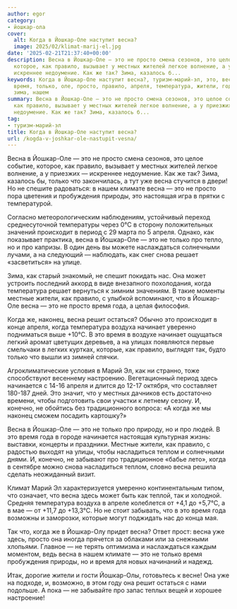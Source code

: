 ```yaml
---
author: egor
category:
- йошкар-ола
cover:
  alt: Когда в Йошкар-Оле наступит весна?
  image: 2025/02/klimat-marij-el.jpg
date: '2025-02-21T21:37:40+00:00'
description: Весна в Йошкар-Оле — это не просто смена сезонов, это целое событие,
  которое, как правило, вызывает у местных жителей легкое волнение, а у приезжих —
  искреннее недоумение. Как же так? Зима, казалось б...
keywords: Когда в Йошкар-Оле наступит весна?, туризм-марий-эл, это, весна, йошкар,
  время, только, оле, просто, правило, апреля, температура, жители, года, местных,
  зима, нашем
summary: Весна в Йошкар-Оле — это не просто смена сезонов, это целое событие, которое,
  как правило, вызывает у местных жителей легкое волнение, а у приезжих — искреннее
  недоумение. Как же так? Зима, казалось б...
tag:
- туризм-марий-эл
title: Когда в Йошкар-Оле наступит весна?
url: /kogda-v-joshkar-ole-nastupit-vesna/
---
```


Весна в Йошкар-Оле — это не просто смена сезонов, это целое событие, которое, как правило, вызывает у местных жителей легкое волнение, а у приезжих — искреннее недоумение. Как же так? Зима, казалось бы, только что закончилась, а тут уже весна стучится в двери! Но не спешите радоваться: в нашем климате весна — это не просто пора цветения и пробуждения природы, это настоящая игра в прятки с температурой.

Согласно метеорологическим наблюдениям, устойчивый переход среднесуточной температуры через 0°С в сторону положительных значений происходит в период с 29 марта по 5 апреля. Однако, как показывает практика, весна в Йошкар-Оле — это не только про тепло, но и про капризы. В один день вы можете наслаждаться солнечными лучами, а на следующий — наблюдать, как снег снова решает «засветиться» на улице.

Зима, как старый знакомый, не спешит покидать нас. Она может устроить последний аккорд в виде внезапного похолодания, когда температура решает вернуться к зимним значениям. В такие моменты местные жители, как правило, с улыбкой вспоминают, что в Йошкар-Оле весна — это не просто время года, а целая философия.

Когда же, наконец, весна решит остаться? Обычно это происходит в конце апреля, когда температура воздуха начинает уверенно подниматься выше +10°С. В это время в воздухе начинает ощущаться легкий аромат цветущих деревьев, а на улицах появляются первые смельчаки в легких куртках, которые, как правило, выглядят так, будто только что вышли из зимней спячки.

Агроклиматические условия в Марий Эл, как ни странно, тоже способствуют весеннему настроению. Вегетационный период здесь начинается с 14-16 апреля и длится до 12-17 октября, что составляет 180-187 дней. Это значит, что у местных дачников есть достаточно времени, чтобы подготовить свои участки к летнему сезону. И, конечно, не обойтись без традиционного вопроса: «А когда же мы наконец сможем посадить картошку?»

Весна в Йошкар-Оле — это не только про природу, но и про людей. В это время года в городе начинается настоящая культурная жизнь: выставки, концерты и праздники. Местные жители, как правило, с радостью выходят на улицы, чтобы насладиться теплом и солнечными днями. И, конечно, не забывают про традиционное «бабье лето», когда в сентябре можно снова насладиться теплом, словно весна решила сделать неожиданный визит.

Климат Марий Эл характеризуется умеренно континентальным типом, что означает, что весна здесь может быть как теплой, так и холодной. Средняя температура воздуха в апреле колеблется от +4,1 до +5,7°С, а в мае — от +11,7 до +13,3°С. Но не стоит забывать, что в это время года возможны и заморозки, которые могут поджидать нас до конца мая.

Так что, когда же в Йошкар-Олу придет весна? Ответ прост: весна уже здесь, просто она иногда прячется за облаками или за снежными хлопьями. Главное — не терять оптимизма и наслаждаться каждым моментом, ведь весна в нашем климате — это не только время пробуждения природы, но и время для новых начинаний и надежд.

Итак, дорогие жители и гости Йошкар-Олы, готовьтесь к весне! Она уже на подходе, и, возможно, в этом году она решит остаться с нами подольше. А пока — не забывайте про запас теплых вещей и хорошее настроение!